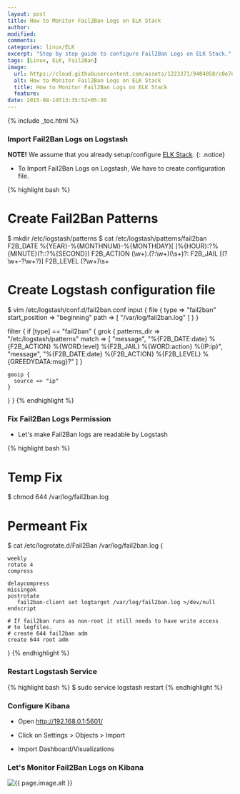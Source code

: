 ```yaml
---
layout: post
title: How to Monitor Fail2Ban Logs on ELK Stack
author:
modified:
comments:
categories: linux/ELK
excerpt: "Step by step guide to configure Fail2Ban Logs on ELK Stack."
tags: [Linux, ELK, Fail2Ban]
image:
  url: https://cloud.githubusercontent.com/assets/1223371/9404058/c0e7e3fe-4809-11e5-9685-546ffd44110d.png
  alt: How to Monitor Fail2Ban Logs on ELK Stack
  title: How to Monitor Fail2Ban Logs on ELK Stack
  feature:
date: 2015-08-19T13:35:52+05:30
---
```


{% include _toc.html %}


### Import Fail2Ban Logs on Logstash

**NOTE!** We assume that you already setup/configure <a href="/linux/elk">ELK Stack</a>.
{: .notice}

* To Import Fail2Ban Logs on Logstash, We have to create configuration file.

{% highlight bash %}
# Create Fail2Ban Patterns
$ mkdir /etc/logstash/patterns
$ cat /etc/logstash/patterns/fail2ban
F2B_DATE %{YEAR}-%{MONTHNUM}-%{MONTHDAY}[ ]%{HOUR}:?%{MINUTE}(?::?%{SECOND})
F2B_ACTION (\w+)\.(?:\w+)(\s+)?\:
F2B_JAIL \[(?<jail>\w+\-?\w+?)\]
F2B_LEVEL (?<level>\w+)\s+

# Create Logstash configuration file
$ vim /etc/logstash/conf.d/fail2ban.conf
input {
  file {
    type => "fail2ban"
    start_position => "beginning"
    path => [ "/var/log/fail2ban.log" ]
  }
}

filter {
  if [type] == "fail2ban" {
    grok {
      patterns_dir => "/etc/logstash/patterns"
      match => [
        "message", "%{F2B_DATE:date} %{F2B_ACTION} %{WORD:level} %{F2B_JAIL} %{WORD:action} %{IP:ip}",
        "message", "%{F2B_DATE:date} %{F2B_ACTION} %{F2B_LEVEL} %{GREEDYDATA:msg}?"
      ]
    }

    geoip {
      source => "ip"
    }
  }
}
{% endhighlight %}

### Fix Fail2Ban Logs Permission

* Let's make Fail2Ban logs are readable by Logstash

{% highlight bash %}
# Temp Fix
$ chmod 644 /var/log/fail2ban.log

# Permeant Fix
$ cat /etc/logrotate.d/Fail2Ban
/var/log/fail2ban.log {

    weekly
    rotate 4
    compress

    delaycompress
    missingok
    postrotate
	   fail2ban-client set logtarget /var/log/fail2ban.log >/dev/null
    endscript

    # If fail2ban runs as non-root it still needs to have write access
    # to logfiles.
    # create 644 fail2ban adm
    create 644 root adm
}
{% endhighlight %}

### Restart Logstash Service

{% highlight bash %}
$ sudo service logstash restart
{% endhighlight %}

### Configure Kibana
* Open http://192.168.0.1:5601/
* Click on Settings > Objects > Import

* Import Dashboard/Visualizations
<script src="https://gist.github.com/MiteshShah/e2d1152e82455ff0d861.js"></script>

### Let's Monitor Fail2Ban Logs on Kibana

<img src="{{ page.image.url }}" alt="{{ page.image.alt }}" title="{{ page.image.title }}">
